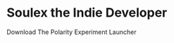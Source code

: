 # Soulex the Indie Developer

Download The Polarity Experiment Launcher
<a href="https://github.com/SoulexDev/SoulexDev.github.io/Launcher" target="_blank" />
